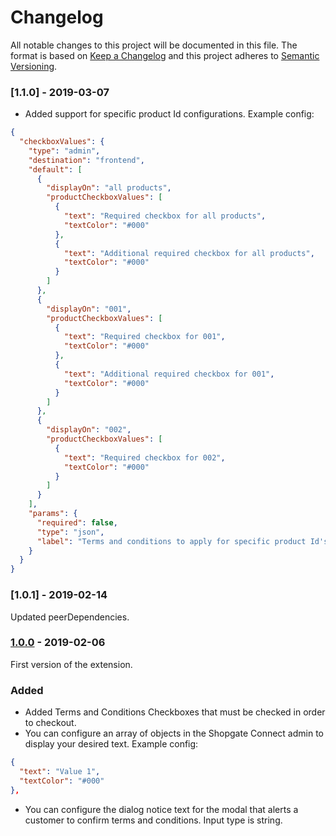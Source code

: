 # Changelog
 All notable changes to this project will be documented in this file.
 The format is based on [Keep a Changelog](http://keepachangelog.com/) and this project adheres to [Semantic Versioning](http://semver.org/).

### [1.1.0] - 2019-03-07
- Added support for specific product Id configurations. Example config:
```json
{
  "checkboxValues": {
    "type": "admin",
    "destination": "frontend",
    "default": [
      {
        "displayOn": "all products",
        "productCheckboxValues": [
          {
            "text": "Required checkbox for all products",
            "textColor": "#000"
          },
          {
            "text": "Additional required checkbox for all products",
            "textColor": "#000"
          }
        ]
      },
      {
        "displayOn": "001",
        "productCheckboxValues": [
          {
            "text": "Required checkbox for 001",
            "textColor": "#000"
          },
          {
            "text": "Additional required checkbox for 001",
            "textColor": "#000"
          }
        ]
      },
      {
        "displayOn": "002",
        "productCheckboxValues": [
          {
            "text": "Required checkbox for 002",
            "textColor": "#000"
          }
        ]
      }
    ],
    "params": {
      "required": false,
      "type": "json",
      "label": "Terms and conditions to apply for specific product Id's or all products"
    }
  }
}
```

### [1.0.1] - 2019-02-14
Updated peerDependencies.

### [1.0.0] - 2019-02-06
First version of the extension.
### Added
- Added Terms and Conditions Checkboxes that must be checked in order to checkout.
- You can configure an array of objects in the Shopgate Connect admin to display your desired text. Example config:
```json
{
  "text": "Value 1",
  "textColor": "#000"
},
```
- You can configure the dialog notice text for the modal that alerts a customer to confirm terms and conditions. Input type is string.

[1.0.0]: https://github.com/shopgate/ext-terms-and-conditions/compare/v0.0.1...v1.0.0

